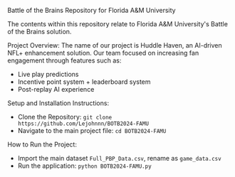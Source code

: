 Battle of the Brains Repository for Florida A&M University

The contents within this repository relate to Florida A&M University's Battle of the Brains solution.

Project Overview:
The name of our project is Huddle Haven, an AI-driven NFL+ enhancement solution. Our team focused on increasing fan engagement through features such as:

- Live play predictions
- Incentive point system + leaderboard system
- Post-replay AI experience


Setup and Installation Instructions:
- Clone the Repository: `git clone https://github.com/Lejohnnn/BOTB2024-FAMU`
- Navigate to the main project file: `cd BOTB2024-FAMU`

How to Run the Project:
- Import the main dataset `Full_PBP_Data.csv`, rename as `game_data.csv`
- Run the application: `python BOTB2024-FAMU.py`
